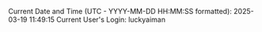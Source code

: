 Current Date and Time (UTC - YYYY-MM-DD HH:MM:SS formatted): 2025-03-19 11:49:15
Current User's Login: luckyaiman
